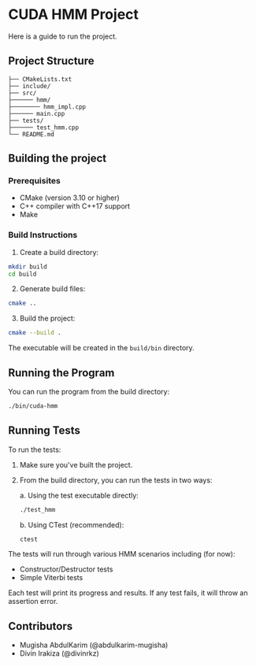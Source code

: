 # CUDA HMM Project
Here is a guide to run the project.

## Project Structure

```
├── CMakeLists.txt
├── include/       
├── src/   
├────── hmm/         
├──────── hmm_impl.cpp
├────── main.cpp    
├── tests/   
├────── test_hmm.cpp         
└── README.md
```

## Building the project
### Prerequisites

- CMake (version 3.10 or higher)
- C++ compiler with C++17 support
- Make 

### Build Instructions

1. Create a build directory:
```bash
mkdir build
cd build
```

2. Generate build files:
```bash
cmake ..
```

3. Build the project:
```bash
cmake --build .
```

The executable will be created in the `build/bin` directory.

## Running the Program
You can run the program from the build directory:
```bash
./bin/cuda-hmm
```

## Running Tests
To run the tests:

1. Make sure you've built the project.

2. From the build directory, you can run the tests in two ways:

   a. Using the test executable directly:
   ```bash
   ./test_hmm
   ```

   b. Using CTest (recommended):
   ```bash
   ctest
   ```

The tests will run through various HMM scenarios including (for now):
- Constructor/Destructor tests
- Simple Viterbi tests

Each test will print its progress and results. If any test fails, it will throw an assertion error. 

## Contributors
- Mugisha AbdulKarim (@abdulkarim-mugisha)
- Divin Irakiza (@divinrkz)